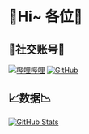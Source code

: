 # 💎Hi~ 各位💎

## 🌟社交账号🌟
[![哔哩哔哩](https://img.shields.io/badge/哔哩哔哩-星川よる-blue.svg?logo=bilibili)](https://space.bilibili.com/3493294482917876)
[![GitHub](https://img.shields.io/badge/GitHub-星川よる-blue.svg?logo=github)](https://github.com/HoshikawaYoru)


## 📈数据📉
[![GitHub Stats](https://github-readme-stats.vercel.app/api?username=HoshikawaYoru&count_private=true&show_icons=true)]()
